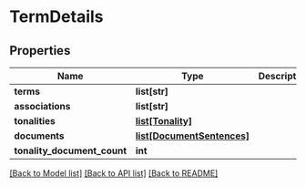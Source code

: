 # TermDetails

## Properties
Name | Type | Description | Notes
------------ | ------------- | ------------- | -------------
**terms** | **list[str]** |  | [optional] 
**associations** | **list[str]** |  | [optional] 
**tonalities** | [**list[Tonality]**](Tonality.md) |  | [optional] 
**documents** | [**list[DocumentSentences]**](DocumentSentences.md) |  | [optional] 
**tonality_document_count** | **int** |  | [optional] 

[[Back to Model list]](../README.md#documentation-for-models) [[Back to API list]](../README.md#documentation-for-api-endpoints) [[Back to README]](../README.md)


